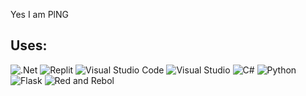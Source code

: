 Yes I am PlNG
## Uses:

![.Net](https://img.shields.io/badge/.NET-5C2D91?style=for-the-badge&logo=.net&logoColor=white) ![Replit](https://img.shields.io/badge/Replit-DD1200?style=for-the-badge&logo=Replit&logoColor=white) ![Visual Studio Code](https://img.shields.io/badge/Visual%20Studio%20Code-0078d7.svg?style=for-the-badge&logo=visual-studio-code&logoColor=white) ![Visual Studio](https://img.shields.io/badge/Visual%20Studio-5C2D91.svg?style=for-the-badge&logo=visual-studio&logoColor=white) ![C#](https://img.shields.io/badge/c%23-%23239120.svg?style=for-the-badge&logo=c-sharp&logoColor=white) ![Python](https://img.shields.io/badge/python-3670A0?style=for-the-badge&logo=python&logoColor=ffdd54) ![Flask](https://img.shields.io/badge/flask-%23000.svg?style=for-the-badge&logo=flask&logoColor=white) ![Red and Rebol](https://img.shields.io/badge/Red%20and%20Rebol-FF1B2D?style=for-the-badge&logo=Red)
